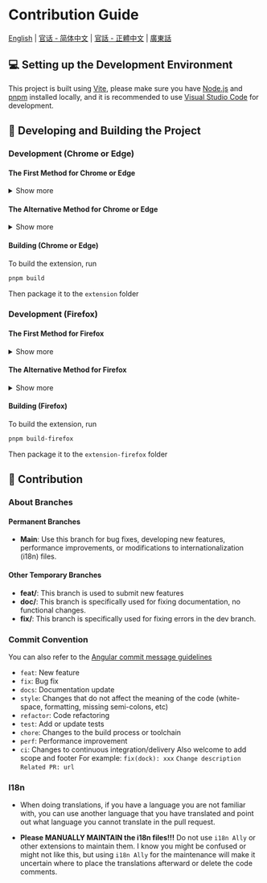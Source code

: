 # Contribution Guide

[English](CONTRIBUTING.md) | [官话 - 简体中文](CONTRIBUTING-cmn_CN.md) | [官話 - 正體中文](CONTRIBUTING-cmn_TW.md) | [廣東話](CONTRIBUTING-jyut.md)

## 💻 Setting up the Development Environment

This project is built using [Vite](https://vitejs.dev/), please make sure you have [Node.js](https://nodejs.org/) and [pnpm](https://pnpm.io/) installed locally, and it is recommended to use [Visual Studio Code](https://code.visualstudio.com/) for development.

## 🔧 Developing and Building the Project

### Development (Chrome or Edge)

#### The First Method for Chrome or Edge

<details>
 <summary>Show more</summary>

1. Run the pnpm command

```bash
# Install dependencies
pnpm install

# Create a profile folder for the extension to store the login status
mkdir web-ext-profile

# Run the project
pnpm dev

# After typing this commend, it will automatically open a new Chrome window that opens BiliBili website
pnpm start:chromium
```

2. Every time you change the extension, it will reload, and you can see the changes by refreshing the webpage

</details>

#### The Alternative Method for Chrome or Edge

<details>
 <summary>Show more</summary>

1. Run the pnpm command

```bash
# Install dependencies
pnpm install

# Run the project
pnpm dev
```

2. Enter `chrome://extensions/` (Chrome), `edge://extensions/` (Edge) in the address bar and press Enter

3. Enable `Developer Mode` and click `Load unpacked`

<img width="655" alt="Snipaste_2022-03-27_18-17-04" src="https://user-images.githubusercontent.com/33394391/160276882-13da0484-92c1-47dd-add8-7655c5c2bf1c.png">
<br/>
<img width="655" alt="image" src="https://user-images.githubusercontent.com/33394391/232246901-e3544c16-bde2-480d-b770-ca5242793963.png">

4. Load the generated `extension/` folder in the browser

After each modification, you need to click the [Reload Extensions](https://chromewebstore.google.com/detail/extensions-reloader/fimgfedafeadlieiabdeeaodndnlbhid) button and refresh the page to apply the changes.

</details>

#### Building (Chrome or Edge)

To build the extension, run

```bash
pnpm build
```

Then package it to the `extension` folder

### Development (Firefox)

#### The First Method for Firefox

<details>
 <summary>Show more</summary>

1. Run the pnpm command

```bash
# Install dependencies
pnpm install

# Create a profile folder for the extension to store the login status
mkdir web-ext-profile

# Run the project
pnpm dev

# After typing this commend, it will automatically open a new Firefox window that opens BiliBili website
pnpm start:firefox
```

2. Every time you change the extension, it will reload, and you can see the changes by refreshing the webpage

</details>

#### The Alternative Method for Firefox

<details>
 <summary>Show more</summary>

1. Run the pnpm command

```bash
# Install dependencies
pnpm install

# Run the project
pnpm dev
```

2. In the browser, enter `about:addons`, click on `Extensions` and then `Debug Add-ons`

<img width="655" alt="image" src="https://github.com/hakadao/BewlyBewly/assets/33394391/7c49e4ca-2a87-4c56-bc00-3259d6eba128">

3. Load the generated `extension-firefox/` folder in the browser

</details>

#### Building (Firefox)

To build the extension, run

```bash
pnpm build-firefox
```

Then package it to the `extension-firefox` folder

## 🤝 Contribution

### About Branches

#### Permanent Branches

- **Main**: Use this branch for bug fixes, developing new features, performance improvements, or modifications to internationalization (i18n) files.

#### Other Temporary Branches

- **feat/**: This branch is used to submit new features
- **doc/**: This branch is specifically used for fixing documentation, no functional changes.
- **fix/**: This branch is specifically used for fixing errors in the dev branch.

### Commit Convention

You can also refer to the [Angular commit message guidelines](https://github.com/angular/angular/blob/22b96b9/CONTRIBUTING.md#-commit-message-guidelines)

- `feat`: New feature
- `fix`: Bug fix
- `docs`: Documentation update
- `style`: Changes that do not affect the meaning of the code (white-space, formatting, missing semi-colons, etc)
- `refactor`: Code refactoring
- `test`: Add or update tests
- `chore`: Changes to the build process or toolchain
- `perf`: Performance improvement
- `ci`: Changes to continuous integration/delivery
Also welcome to add scope and footer
For example:
`fix(dock): xxx`
`Change description`
`Related PR: url`

### I18n

- When doing translations, if you have a language you are not familiar with, you can use another language that you have translated and point out what language you cannot translate in the pull request.

- **Please MANUALLY MAINTAIN the i18n files!!!** Do not use `i18n Ally` or other extensions to maintain them. I know you might be confused or might not like this, but using `i18n Ally` for the maintenance will make it uncertain where to place the translations afterward or delete the code comments.
